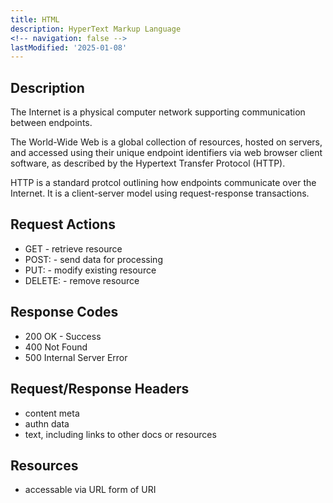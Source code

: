 ```yaml
---
title: HTML
description: HyperText Markup Language
<!-- navigation: false --> 
lastModified: '2025-01-08'
---
```


## Description

The Internet is a physical computer network supporting communication between endpoints.

The World-Wide Web is a global collection of resources, hosted on servers, and accessed using their unique endpoint identifiers via web browser client software, as described by the Hypertext Transfer Protocol (HTTP).

HTTP is a standard protcol outlining how endpoints communicate over the Internet.  It is a client-server model using request-response transactions.

## Request Actions

- GET - retrieve resource
- POST: - send data for processing
- PUT: - modify existing resource
- DELETE: - remove resource

## Response Codes

- 200 OK - Success
- 400 Not Found
- 500 Internal Server Error

## Request/Response Headers

- content meta
- authn data
- text, including links to other docs or resources

## Resources

- accessable via URL form of URI
